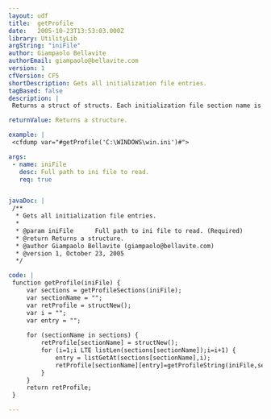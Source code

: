 ```yaml
---
layout: udf
title:  getProfile
date:   2005-10-23T13:53:03.000Z
library: UtilityLib
argString: "iniFile"
author: Giampaolo Bellavite
authorEmail: giampaolo@bellavite.com
version: 1
cfVersion: CF5
shortDescription: Gets all initialization file entries.
tagBased: false
description: |
 Returns a struct of structs. Each initialization file section name is the key of the first struct. Each entry is a name-value pair struct in its own section.

returnValue: Returns a structure.

example: |
 <cfdump var="#getProfile('C:\WINDOWS\win.ini')#">

args:
 - name: iniFile
   desc: Full path to ini file to read.
   req: true


javaDoc: |
 /**
  * Gets all initialization file entries.
  * 
  * @param iniFile      Full path to ini file to read. (Required)
  * @return Returns a structure. 
  * @author Giampaolo Bellavite (giampaolo@bellavite.com) 
  * @version 1, October 23, 2005 
  */

code: |
 function getProfile(iniFile) {
     var sections = getProfileSections(iniFile);
     var sectionName = "";
     var retProfile = structNew();
     var i = "";
     var entry = "";
     
     for (sectionName in sections) {
         retProfile[sectionName] = structNew();
         for (i=1;i LTE listLen(sections[sectionName]);i=i+1) {
             entry = listGetAt(sections[sectionName],i);
             retProfile[sectionName][entry]=getProfileString(iniFile,sectionName,entry);
         }
     }
     return retProfile;        
 }

---
```


